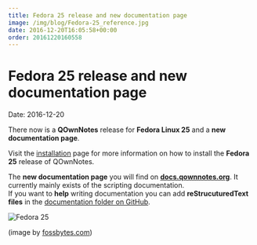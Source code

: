 ```yaml
---
title: Fedora 25 release and new documentation page
image: /img/blog/Fedora-25_reference.jpg
date: 2016-12-20T16:05:58+00:00
order: 20161220160558
---
```


# Fedora 25 release and new documentation page

<v-subheader class="blog">Date: 2016-12-20</v-subheader>

There now is a **QOwnNotes** release for **Fedora Linux 25** and a **new documentation page**.

Visit the [installation](https://www.qownnotes.org/installation/fedora.html) page for more information on how to install the **Fedora 25** release of QOwnNotes.

The **new documentation page** you will find on **[docs.qownnotes.org](http://docs.qownnotes.org/)**. It currently mainly exists of the scripting documentation.  
If you want to **help** writing documentation you can add **reStrucuturedText files** in the [documentation folder on GitHub](https://github.com/pbek/QOwnNotes/tree/main/doc).

![Fedora 25](/img/blog/Fedora-25_reference.jpg "Fedora 25")

(image by [fossbytes.com](https://fossbytes.com))
